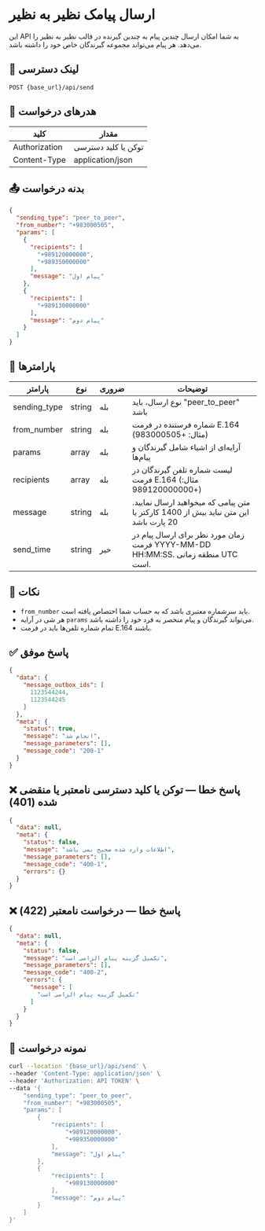 # ارسال پیامک نظیر به نظیر

این API به شما امکان ارسال چندین پیام به چندین گیرنده در قالب نظیر به نظیر را می‌دهد. هر پیام می‌تواند مجموعه گیرندگان
خاص خود را داشته باشد.

## 📍 لینک دسترسی

```
POST {base_url}/api/send
```

## 🧾 هدرهای درخواست

| کلید          | مقدار               |
|---------------|---------------------|
| Authorization | توکن یا کلید دسترسی |
| Content-Type  | application/json    |

## 📤 بدنه درخواست

```json
{
  "sending_type": "peer_to_peer",
  "from_number": "+983000505",
  "params": [
    {
      "recipients": [
        "+989120000000",
        "+989350000000"
      ],
      "message": "پیام اول"
    },
    {
      "recipients": [
        "+989130000000"
      ],
      "message": "پیام دوم"
    }
  ]
}
```

## 📝 پارامترها

| پارامتر      | نوع    | ضروری | توضیحات                                                                              |
|--------------|--------|-------|--------------------------------------------------------------------------------------|
| sending_type | string | بله   | نوع ارسال، باید "peer_to_peer" باشد                                                  |
| from_number  | string | بله   | شماره فرستنده در فرمت E.164 (مثال: +983000505)                                       |
| params       | array  | بله   | آرایه‌ای از اشیاء شامل گیرندگان و پیام‌ها                                            |
| recipients   | array  | بله   | لیست شماره تلفن گیرندگان در فرمت E.164 (مثال: +989120000000)                         |
| message      | string | بله   | متن پیامی که میخواهید ارسال نمایید. این متن نباید بیش از 1400 کارکتر یا 20 پارت باشد |
| send_time    | string | خیر   | زمان مورد نظر برای ارسال پیام در فرمت YYYY-MM-DD HH:MM:SS. منطقه زمانی UTC است.      |

## 📝 نکات

- `from_number` باید سرشماره معتبری باشد که به حساب شما اختصاص یافته است.
- هر شی در آرایه `params` می‌تواند گیرندگان و پیام منحصر به فرد خود را داشته باشد.
- تمام شماره تلفن‌ها باید در فرمت E.164 باشند.

## ✅ پاسخ موفق

```json
{
  "data": {
    "message_outbox_ids": [
      1123544244,
      1123544245
    ]
  },
  "meta": {
    "status": true,
    "message": "انجام شد",
    "message_parameters": [],
    "message_code": "200-1"
  }
}
```

## ❌ پاسخ خطا — توکن یا کلید دسترسی نامعتبر یا منقضی شده (401)

```json
{
  "data": null,
  "meta": {
    "status": false,
    "message": "اطلاعات وارد شده صحیح نمی باشد",
    "message_parameters": [],
    "message_code": "400-1",
    "errors": {}
  }
}
```

## ❌ پاسخ خطا — درخواست نامعتبر (422)

```json
{
  "data": null,
  "meta": {
    "status": false,
    "message": "تکمیل گزینه پیام الزامی است",
    "message_parameters": [],
    "message_code": "400-2",
    "errors": {
      "message": [
        "تکمیل گزینه پیام الزامی است"
      ]
    }
  }
}
```

## 🧪 نمونه درخواست

```bash
curl --location '{base_url}/api/send' \
--header 'Content-Type: application/json' \
--header 'Authorization: API TOKEN' \
--data '{
    "sending_type": "peer_to_peer",
    "from_number": "+983000505",
    "params": [
        {
            "recipients": [
                "+989120000000",
                "+989350000000"
            ],
            "message": "پیام اول"
        },
        {
            "recipients": [
                "+989130000000"
            ],
            "message": "پیام دوم"
        }
    ]
}'
```
